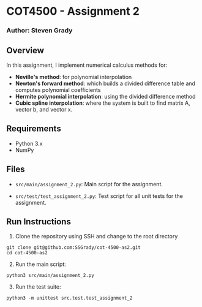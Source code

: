 # COT4500 - Assignment 2

### Author: Steven Grady

## Overview

In this assignment, I implement numerical calculus methods for:

- **Neville's method**: for polynomial interpolation
- **Newton's forward method**: which builds a divided difference table and computes polynomial coefficients
- **Hermite polynomial interpolation**: using the divided difference method
- **Cubic spline interpolation**: where the system is built to find matrix A, vector b, and vector x.


## Requirements

- Python 3.x
- NumPy

## Files

- `src/main/assignment_2.py`: Main script for the assignment.

- `src/test/test_assignment_2.py`: Test script for all unit tests for the assignment.

## Run Instructions

1. Clone the repository using SSH and change to the root directory
```
git clone git@github.com:SSGrady/cot-4500-as2.git
cd cot-4500-as2
```

2. Run the main script:
```
python3 src/main/assignment_2.py
```

3. Run the test suite:
```
python3 -m unittest src.test.test_assignment_2
```